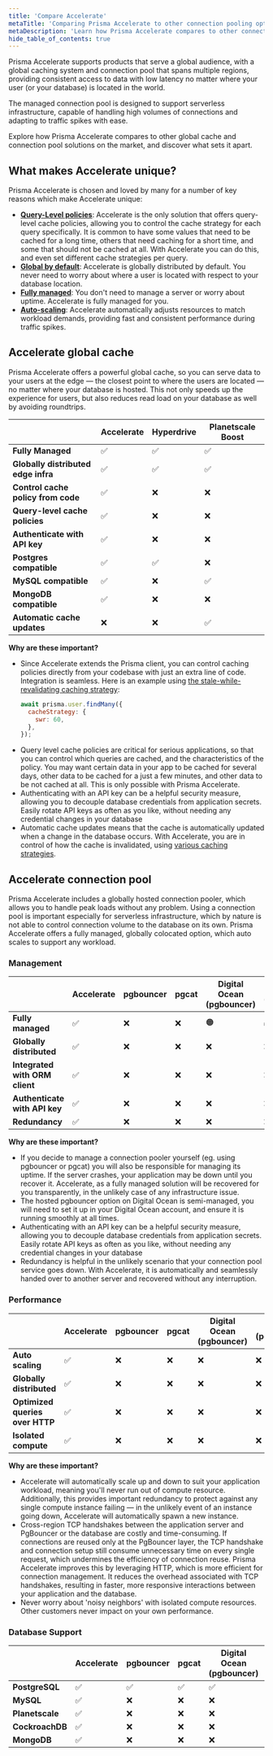 ```yaml
---
title: 'Compare Accelerate'
metaTitle: 'Comparing Prisma Accelerate to other connection pooling options'
metaDescription: 'Learn how Prisma Accelerate compares to other connection poolers like pgbouncer.'
hide_table_of_contents: true
---
```


<!-- TopBlock -->

Prisma Accelerate supports products that serve a global audience, with a global caching system and connection pool that spans multiple regions, providing consistent access to data with low latency no matter where your user (or your database) is located in the world.

The managed connection pool is designed to support serverless infrastructure, capable of handling high volumes of connections and adapting to traffic spikes with ease.

Explore how Prisma Accelerate compares to other global cache and connection pool solutions on the market, and discover what sets it apart.

## What makes Accelerate unique?

Prisma Accelerate is chosen and loved by many for a number of key reasons which make Accelerate unique:

- [**Query-Level policies**](/accelerate/compare#accelerate-global-cache): Accelerate is the only solution that offers query-level cache policies, allowing you to control the cache strategy for each query specifically. It is common to have some values that need to be cached for a long time, others that need caching for a short time, and some that should not be cached at all. With Accelerate you can do this, and even set different cache strategies per query.
- [**Global by default**](/accelerate/compare#accelerate-global-cache): Accelerate is globally distributed by default. You never need to worry about where a user is located with respect to your database location.
- [**Fully managed**](/accelerate/compare#management): You don't need to manage a server or worry about uptime. Accelerate is fully managed for you.
- [**Auto-scaling**](/accelerate/compare#performance): Accelerate automatically adjusts resources to match workload demands, providing fast and consistent performance during traffic spikes.

## Accelerate global cache

Prisma Accelerate offers a powerful global cache, so you can serve data to your users at the edge — the closest point to where the users are located — no matter where your database is hosted. This not only speeds up the experience for users, but also reduces read load on your database as well by avoiding roundtrips.

|                                     | Accelerate | Hyperdrive | Planetscale Boost |
| ----------------------------------- | ---------- | ---------- | ----------------- |
| **Fully Managed**                   | ✅         | ✅         | ✅                |
| **Globally distributed edge infra** | ✅         | ✅         | ✅                |
| **Control cache policy from code**  | ✅         | ❌         | ❌                |
| **Query-level cache policies**      | ✅         | ❌         | ❌                |
| **Authenticate with API key**       | ✅         | ❌         | ❌                |
| **Postgres compatible**             | ✅         | ✅         | ❌                |
| **MySQL compatible**                | ✅         | ❌         | ✅                |
| **MongoDB compatible**              | ✅         | ❌         | ❌                |
| **Automatic cache updates**         | ❌         | ❌         | ✅                |

**Why are these important?**

- Since Accelerate extends the Prisma client, you can control caching policies directly from your codebase with just an extra line of code. Integration is seamless. Here is an example using [the stale-while-revalidating caching strategy](/postgres/database/caching#stale-while-revalidate-swr):
  ```jsx
  await prisma.user.findMany({
    cacheStrategy: {
      swr: 60,
    },
  });
  ```
- Query level cache policies are critical for serious applications, so that you can control which queries are cached, and the characteristics of the policy. You may want certain data in your app to be cached for several days, other data to be cached for a just a few minutes, and other data to be not cached at all. This is only possible with Prisma Accelerate.
- Authenticating with an API key can be a helpful security measure, allowing you to decouple database credentials from application secrets. Easily rotate API keys as often as you like, without needing any credential changes in your database
- Automatic cache updates means that the cache is automatically updated when a change in the database occurs. With Accelerate, you are in control of how the cache is invalidated, using [various caching strategies](/postgres/database/caching).

## Accelerate connection pool

Prisma Accelerate includes a globally hosted connection pooler, which allows you to handle peak loads without any problem. Using a connection pool is important especially for serverless infrastructure, which by nature is not able to control connection volume to the database on its own. Prisma Accelerate offers a fully managed, globally colocated option, which auto scales to support any workload.

### Management

|                                | Accelerate | pgbouncer | pgcat | Digital Ocean (pgbouncer) | Neon (pgbouncer) | Supavisor | Hyperdrive |
| ------------------------------ | ---------- | --------- | ----- | ------------------------- | ---------------- | --------- | ---------- |
| **Fully managed**              | ✅         | ❌        | ❌    | 🟠                        | ✅               | ❌        | ✅         |
| **Globally distributed**       | ✅         | ❌        | ❌    | ❌                        | ❌               | ❌        | ✅         |
| **Integrated with ORM client** | ✅         | ❌        | ❌    | ❌                        | ❌               | ❌        | ❌         |
| **Authenticate with API key**  | ✅         | ❌        | ❌    | ❌                        | ❌               | ❌        | ❌         |
| **Redundancy**                 | ✅         | ❌        | ❌    | ❌                        | ❌               | ❌        | ❌         |

**Why are these important?**

- If you decide to manage a connection pooler yourself (eg. using pgbouncer or pgcat) you will also be responsible for managing its uptime. If the server crashes, your application may be down until you recover it. Accelerate, as a fully managed solution will be recovered for you transparently, in the unlikely case of any infrastructure issue.
- The hosted pgbouncer option on Digital Ocean is semi-managed, you will need to set it up in your Digital Ocean account, and ensure it is running smoothly at all times.
- Authenticating with an API key can be a helpful security measure, allowing you to decouple database credentials from application secrets. Easily rotate API keys as often as you like, without needing any credential changes in your database
- Redundancy is helpful in the unlikely scenario that your connection pool service goes down. With Accelerate, it is automatically and seamlessly handed over to another server and recovered without any interruption.

### Performance

|                                 | Accelerate | pgbouncer | pgcat | Digital Ocean (pgbouncer) | Neon (pgbouncer) | Supavisor | Hyperdrive |
| ------------------------------- | ---------- | --------- | ----- | ------------------------- | ---------------- | --------- | ---------- |
| **Auto scaling**                | ✅         | ❌        | ❌    | ❌                        | ❌               | ❌        | ❌         |
| **Globally distributed**        | ✅         | ❌        | ❌    | ❌                        | ❌               | ❌        | ✅         |
| **Optimized queries over HTTP** | ✅         | ❌        | ❌    | ❌                        | ❌               | ❌        | ✅         |
| **Isolated compute**            | ✅         | ❌        | ❌    | ❌                        | ❌               | ❌        | ❌         |

**Why are these important?**

- Accelerate will automatically scale up and down to suit your application workload, meaning you'll never run out of compute resource. Additionally, this provides important redundancy to protect against any single compute instance failing — in the unlikely event of an instance going down, Accelerate will automatically spawn a new instance.
- Cross-region TCP handshakes between the application server and PgBouncer or the database are costly and time-consuming. If connections are reused only at the PgBouncer layer, the TCP handshake and connection setup still consume unnecessary time on every single request, which undermines the efficiency of connection reuse. Prisma Accelerate improves this by leveraging HTTP, which is more efficient for connection management. It reduces the overhead associated with TCP handshakes, resulting in faster, more responsive interactions between your application and the database.
- Never worry about 'noisy neighbors' with isolated compute resources. Other customers never impact on your own performance.

### Database Support

|                 | Accelerate | pgbouncer | pgcat | Digital Ocean (pgbouncer) | Neon (pgbouncer) | Supavisor | Hyperdrive |
| --------------- | ---------- | --------- | ----- | ------------------------- | ---------------- | --------- | ---------- |
| **PostgreSQL**  | ✅         | ✅        | ✅    | ✅                        | ✅               | ✅        | ✅         |
| **MySQL**       | ✅         | ❌        | ❌    | ❌                        | ❌               | ❌        | ❌         |
| **Planetscale** | ✅         | ❌        | ❌    | ❌                        | ❌               | ❌        | ❌         |
| **CockroachDB** | ✅         | ❌        | ❌    | ❌                        | ❌               | ❌        | ❌         |
| **MongoDB**     | ✅         | ❌        | ❌    | ❌                        | ❌               | ❌        | ❌         |
